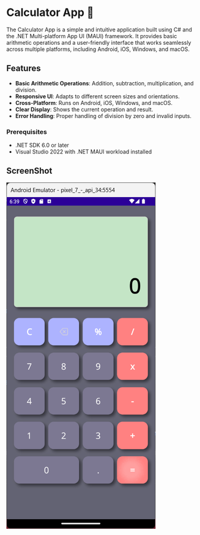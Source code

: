 
# Calculator App 🧮

The Calculator App is a simple and intuitive application built using C# and the .NET Multi-platform App UI (MAUI) framework. It provides basic arithmetic operations and a user-friendly interface that works seamlessly across multiple platforms, including Android, iOS, Windows, and macOS.


## Features

- **Basic Arithmetic Operations**: Addition, subtraction, multiplication, and division.
- **Responsive UI**: Adapts to different screen sizes and orientations.
- **Cross-Platform**: Runs on Android, iOS, Windows, and macOS.
- **Clear Display**: Shows the current operation and result.
- **Error Handling**: Proper handling of division by zero and invalid inputs.
### Prerequisites

- .NET SDK 6.0 or later
- Visual Studio 2022 with .NET MAUI workload installed
## ScreenShot
 
![Screenshot 1](https://github.com/Sankalp8080/CalculatorApp-IN-MAUI/blob/master/CalculatorApp/App_Preview/Screenshot.png)
